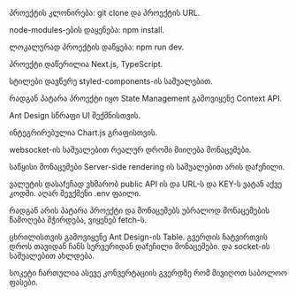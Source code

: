 პროექტის კლონირება: git clone და პროექტის URL.

node-modules-ების დაყენება: npm install.

ლოკალურად პროექტის დაწყება: npm run dev.

პროექტი დაწერილია Next.js, TypeScript.

სტილები დავწერე styled-components-ის საშუალებით.

რადგან პატარა პროექტი იყო State Management გამოვიყენე Context API.

Ant Design სწრაფი UI შექმნისთვის.

ინტეგრირებულია Chart.js  გრაფისთვის.

websocket-ის საშუალებით რეალურ დროში მიიღება მონაცემები.

საწყისი მონაცემები Server-side rendering ის საშუალებით არის დაfეჩილი.

ვალუტის დასაfეჩად ვხმარობ public API ის და URL-ს და KEY-ს ვატან აქვე კოდში. აღარ შევქმენი .env ფაილი.

რადგან არის პატარა პროექტი და მონაცემებს უბრალოდ მონაცემების წამოღება მჭირდება, ვიყენებ fetch-ს.

ცხრილისთვის გამოვიყენე Ant Design-ის Table. გვერდის ჩატვირთვის დროს თავიდან ჩანს სერვერიდან დაfეჩილი მონაცემები.
და socket-ის საშუალებით ახლდება.

სოკეტი ჩართულია ასევე კონვერტაციის გვერდზე რომ მივიღოთ საბოლოო ფასები.

